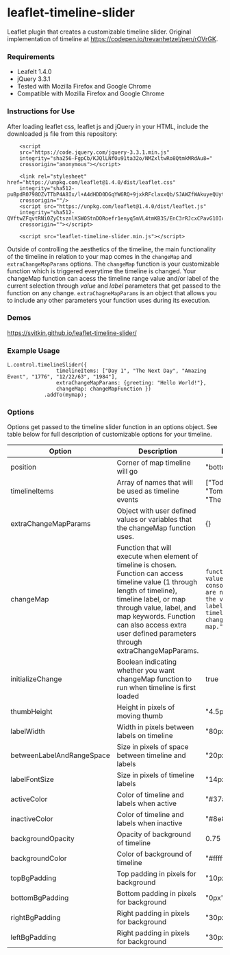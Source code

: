 # leaflet-timeline-slider
Leaflet plugin that creates a customizable timeline slider.
Original implementation of timeline at https://codepen.io/trevanhetzel/pen/rOVrGK.

### Requirements 
- Leafelt 1.4.0
- jQuery 3.3.1
- Tested with Mozilla Firefox and Google Chrome
- Compatible with Mozilla Firefox and Google Chrome

### Instructions for Use
After loading leaflet css, leaflet js and jQuery in your HTML, include the downloaded js file from this repository:
```
    <script
    src="https://code.jquery.com/jquery-3.3.1.min.js"
    integrity="sha256-FgpCb/KJQlLNfOu91ta32o/NMZxltwRo8QtmkMRdAu8="
    crossorigin="anonymous"></script>

    <link rel="stylesheet" href="https://unpkg.com/leaflet@1.4.0/dist/leaflet.css"
    integrity="sha512-puBpdR0798OZvTTbP4A8Ix/l+A4dHDD0DGqYW6RQ+9jxkRFclaxxQb/SJAWZfWAkuyeQUytO7+7N4QKrDh+drA=="
    crossorigin=""/>
    <script src="https://unpkg.com/leaflet@1.4.0/dist/leaflet.js"
    integrity="sha512-QVftwZFqvtRNi0ZyCtsznlKSWOStnDORoefr1enyq5mVL4tmKB3S/EnC3rRJcxCPavG10IcrVGSmPh6Qw5lwrg=="
    crossorigin=""></script>

    <script src="leaflet-timeline-slider.min.js"></script>
```

Outside of controlling the aesthetics of the timeline, the main functionality of the timeline in relation to your map comes in the `changeMap` and `extraChangeMapParams` options. The `changeMap` function is your customizable function which is triggered everytime the timeline is changed. Your changeMap function can acess the timeline range value and/or label of the current selection through *value* and *label* parameters that get passed to the function on any change. `extraChagneMapParams` is an object that allows you to include any other parameters your function uses during its execution.

### Demos
https://svitkin.github.io/leaflet-timeline-slider/

### Example Usage
```
L.control.timelineSlider({
                timelineItems: ["Day 1", "The Next Day", "Amazing Event", "1776", "12/22/63", "1984"],
                extraChangeMapParams: {greeting: "Hello World!"}, 
                changeMap: changeMapFunction })
            .addTo(mymap);
```
### Options
Options get passed to the timeline slider function in an options object. See table below for full description of customizable options for your timeline.


| Option | Description      | Default             |
| ----- | ----------- | ----------- |
| position      | Corner of map timeline will go | "bottomright" |
| timelineItems   | Array of names that will be used as timeline events | ["Today", "Tomorrow", "The Next Day"] |
| extraChangeMapParams | Object with user defined values or variables that the changeMap function uses. | {} |
| changeMap   | Function that will execute when element of timeline is chosen. Function can access timeline value (1 through length of timeline), timeline label, or map through value, label, and map keywords. Function can also access extra user defined parameters through extraChangeMapParams.  | `function({label, value, map}) { console.log("You are not using the value or label from the timeline to change the map."); }` |
| initializeChange   | Boolean indicating whether you want changeMap function to run when timeline is first loaded  | true |
| thumbHeight   | Height in pixels of moving thumb | "4.5px" |
| labelWidth   | Width in pixels between labels on timeline | "80px" |
| betweenLabelAndRangeSpace | Size in pixels of space between timeline and labels | "20px" |
| labelFontSize | Size in pixels of timeline labels | "14px" |
| activeColor   | Color of timeline and labels when active | "#37adbf" |
| inactiveColor   | Color of timeline and labels when inactive | "#8e8e8e" |
| backgroundOpacity   | Opacity of background of timeline | 0.75 |
| backgroundColor   | Color of background of timeline | "#ffffff" |
| topBgPadding   | Top padding in pixels for background | "10px"  |
| bottomBgPadding   | Bottom padding in pixels for background | "0px" |
| rightBgPadding   | Right padding in pixels for background | "30px" |
| leftBgPadding   | Right padding in pixels for background | "30px" |
